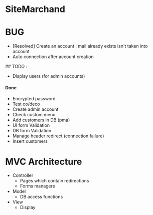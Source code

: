 # SiteMarchand

# BUG
* [Resolved] Create an account : mail already exists isn't taken into account
* Auto connection after account creation

## TODO :
* Display users (for admin accounts)

#### Done
* Encrypted password
* Test co/deco
* Create admin account
* Check custom menu
* Add customers in DB (pma)
* UI form Validation
* DB form Validation
* Manage header redirect (connection failure) 
* Insert customers

# MVC Architecture
* Controller
	* Pages which contain redirections 
	* Forms managers
* Model
	* DB access functions
* View 
	* Display